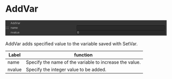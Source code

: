 # AddVar
![AddVar](img/AddVar.jpg)

AddVar adds specified value to the variable saved with SetVar.

|  Label |  function  |
| ----   | ---- |
| name | Specify the name of the variable to increase the value. |
| nvalue | Specify the integer value to be added. |
